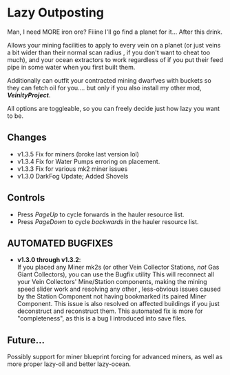 # Lazy Outposting
Man, I need MORE iron ore? Fiiine I'll go find a planet for it... After this drink.

Allows your mining facilities to apply to every vein on a planet (or just veins a bit wider than their normal scan radius
, if you don't want to cheat too much), and your ocean extractors to work regardless of if you put their feed pipe in some
water when you first built them.

Additionally can outfit your contracted mining dwarfves with buckets so they can fetch oil for you....
but only if you also install my other mod, ***VeinityProject***.

All options are toggleable, so you can freely decide just how lazy you want to be.

## Changes

- v1.3.5 Fix for miners (broke last version lol)
- v1.3.4 Fix for Water Pumps erroring on placement.
- v1.3.3 Fix for various mk2 miner issues
- v1.3.0 DarkFog Update; Added Shovels

## Controls
- Press *PageUp* to cycle forwards in the hauler resource list.
- Press *PageDown* to cycle *backwards* in the hauler resource list.

## AUTOMATED BUGFIXES
- **v1.3.0 through v1.3.2**:<br />
If you placed any Miner mk2s (or other Vein Collector Stations, *not* Gas Giant Collectors), you can use the Bugfix utility
This will reconnect all your Vein Collectors' Mine/Station components, making the mining speed slider work and resolving any other
, less-obvious issues caused by the Station Component not having bookmarked its paired Miner Component.
This issue is also resolved on affected buildings if you just deconstruct and reconstruct them.
This automated fix is more for "completeness", as this is a bug I introduced into save files.

## Future...
Possibly support for miner blueprint forcing for advanced miners, as well as more proper lazy-oil and better lazy-ocean.